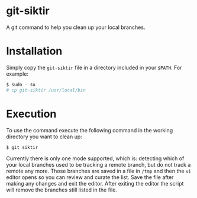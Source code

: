 # git-siktir

A git command to help you clean up your local branches.

# Installation

Simply copy the ```git-siktir``` file in a directory included in your ```$PATH```. For example:

```sh
$ sudo - su
# cp git-siktir /usr/local/bin
```

# Execution

To use the command execute the following command in the working directory you want to clean up:

```sh
$ git siktir
```

Currently there is only one mode supported, which is: detecting which of your local branches used to be tracking a remote branch, but do not track a remote any more. Those branches are saved in a file in ```/tmp``` and then the ```vi``` editor opens so you can review and curate the list. Save the file after making any changes and exit the editor. After exiting the editor the script will remove the branches still listed in the file.

